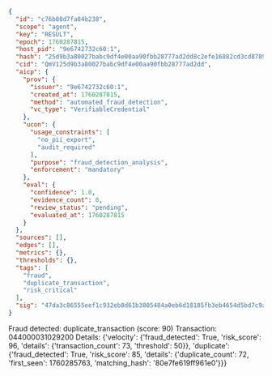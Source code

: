 ```json
{
  "id": "c76b80d7fa84b238",
  "scope": "agent",
  "key": "RESULT",
  "epoch": 1760287815,
  "host_pid": "9e6742732c60:1",
  "hash": "25d9b3a80027babc9df4e00aa90fbb28777ad2dd8c2efe16882cd3cd878986e5",
  "cid": "QmV125d9b3a80027babc9df4e00aa90fbb28777ad2dd",
  "aicp": {
    "prov": {
      "issuer": "9e6742732c60:1",
      "created_at": 1760287815,
      "method": "automated_fraud_detection",
      "vc_type": "VerifiableCredential"
    },
    "ucon": {
      "usage_constraints": [
        "no_pii_export",
        "audit_required"
      ],
      "purpose": "fraud_detection_analysis",
      "enforcement": "mandatory"
    },
    "eval": {
      "confidence": 1.0,
      "evidence_count": 0,
      "review_status": "pending",
      "evaluated_at": 1760287815
    }
  },
  "sources": [],
  "edges": [],
  "metrics": {},
  "thresholds": {},
  "tags": [
    "fraud",
    "duplicate_transaction",
    "risk_critical"
  ],
  "sig": "47da3c86555eef1c932eb8d61b3805484a0eb6d18185fb3eb4654d5bd7c9a6ae"
}
```

Fraud detected: duplicate_transaction (score: 90)
Transaction: 044000031029200
Details: {'velocity': {'fraud_detected': True, 'risk_score': 96, 'details': {'transaction_count': 73, 'threshold': 50}}, 'duplicate': {'fraud_detected': True, 'risk_score': 85, 'details': {'duplicate_count': 72, 'first_seen': 1760285763, 'matching_hash': '80e7fe619ff961e0'}}}